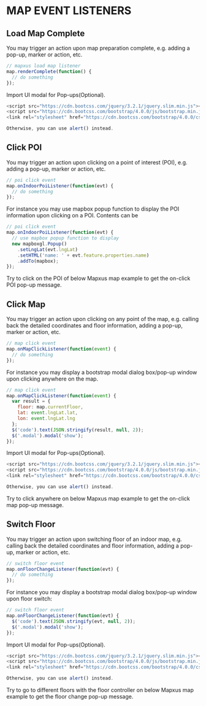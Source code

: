 # MAP EVENT LISTENERS

## Load Map Complete

You may trigger an action upon map preparation complete, e.g. adding a pop-up, marker or action, etc.

```js
// mapxus load map listener
map.renderComplete(function() {
  // do something
});
```

Import UI modal for Pop-ups(Optional).

```js
<script src="https://cdn.bootcss.com/jquery/3.2.1/jquery.slim.min.js"></script>
<script src="https://cdn.bootcss.com/bootstrap/4.0.0/js/bootstrap.min.js"></script>
<link rel="stylesheet" href="https://cdn.bootcss.com/bootstrap/4.0.0/css/bootstrap.min.css">

Otherwise, you can use alert() instead.
```

<script async src="//jsfiddle.net/Mapxus/9hLfesw8/embed/result,js,css,html"></script>


## Click POI

You may trigger an action upon clicking on a point of interest (POI), e.g. adding a pop-up, marker or action, etc.

```js
// poi click event
map.onIndoorPoiListener(function(evt) {
  // do something
});
```

For instance you may use mapbox popup function to display the POI information upon clicking on a POI. Contents can be

```js
// poi click event
map.onIndoorPoiListener(function(evt) {
  // use mapbox popup function to display
  new mapboxgl.Popup()
    .setLngLat(evt.lngLat)
    .setHTML('name: ' + evt.feature.properties.name)
    .addTo(mapbox);
});
```

Try to click on the POI of below Mapxus map example to get the on-click POI pop-up message.

<script async src="//jsfiddle.net/Mapxus/x2kLd1sv/embed/result,js,css,html/"></script>


## Click Map

You may trigger an action upon clicking on any point of the map, e.g. calling back the detailed coordinates and floor information, adding a pop-up, marker or action, etc.

```js
// map click event
map.onMapClickListener(function(event) {
  // do something
});
```

For instance you may display a bootstrap modal dialog box/pop-up window upon clicking anywhere on the map.

```js
// map click event
map.onMapClickListener(function(event) {
  var result = {
    floor: map.currentFloor,
    lat: event.lngLat.lat,
    lon: event.lngLat.lng
  };
  $('code').text(JSON.stringify(result, null, 2));
  $('.modal').modal('show');
});
```

Import UI modal for Pop-ups(Optional).

```js
<script src="https://cdn.bootcss.com/jquery/3.2.1/jquery.slim.min.js"></script>
<script src="https://cdn.bootcss.com/bootstrap/4.0.0/js/bootstrap.min.js"></script>
<link rel="stylesheet" href="https://cdn.bootcss.com/bootstrap/4.0.0/css/bootstrap.min.css">

Otherwise, you can use alert() instead.
```

Try to click anywhere on below Mapxus map example to get the on-click map pop-up message.

<script async src="//jsfiddle.net/Mapxus/acbuok2f/embed/result,js,css,html/"></script>


## Switch Floor

You may trigger an action upon switching floor of an indoor map, e.g. calling back the detailed coordinates and floor information, adding a pop-up, marker or action, etc.

```js
// switch floor event
map.onFloorChangeListener(function(evt) {
  // do something
});
```

For instance you may display a bootstrap modal dialog box/pop-up window upon floor switch:

```js
// switch floor event
map.onFloorChangeListener(function(evt) {
  $('code').text(JSON.stringify(evt, null, 2));
  $('.modal').modal('show');
});
```

Import UI modal for Pop-ups(Optional).

```js
<script src="https://cdn.bootcss.com/jquery/3.2.1/jquery.slim.min.js"></script>
<script src="https://cdn.bootcss.com/bootstrap/4.0.0/js/bootstrap.min.js"></script>
<link rel="stylesheet" href="https://cdn.bootcss.com/bootstrap/4.0.0/css/bootstrap.min.css">

Otherwise, you can use alert() instead.
```

Try to go to different floors with the floor controller on below Mapxus map example to get the floor change pop-up message.

<script async src="//jsfiddle.net/Mapxus/y6Ljmfku/embed/result,js,css,html/"></script>
